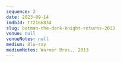 ```yaml
---
sequence: 2
date: 2023-09-14
imdbId: tt2166834
slug: batman-the-dark-knight-returns-2013
venue: null
venueNotes: null
medium: Blu-ray
mediumNotes: Warner Bros., 2013
---
```


